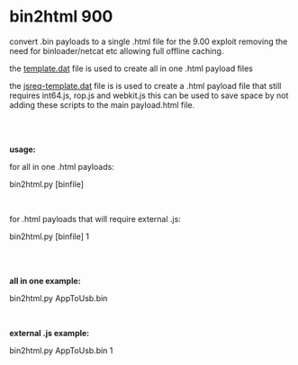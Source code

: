 # bin2html 900

convert .bin payloads to a single .html file for the 9.00 exploit removing the need for binloader/netcat etc allowing full offline caching.

the <a href=https://github.com/stooged/bin2html-900/blob/main/template.dat>template.dat</a> file is used to create all in one .html payload files

the <a href=https://github.com/stooged/bin2html-900/blob/main/jsreq-template.dat>jsreq-template.dat</a> file is is used to create a .html payload file that still requires int64.js, rop.js and webkit.js this can be used to save space by not adding these scripts to the main payload.html file.

<br><br>

<b>usage:</b>

for all in one .html payloads:

bin2html.py [binfile]

<br>

for .html payloads that will require external .js:

bin2html.py [binfile] 1

<br><br>

<b>all in one example:</b>

bin2html.py AppToUsb.bin

<br>

<b>external .js example:</b>

bin2html.py AppToUsb.bin 1